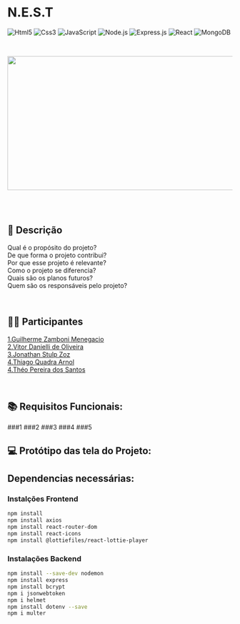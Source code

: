 # N.E.S.T
![Html5](https://img.shields.io/badge/HTML5-E34F26?style=for-the-badge&logo=html5&logoColor=white)
![Css3](https://img.shields.io/badge/CSS3-1572B6?style=for-the-badge&logo=css3&logoColor=white)
![JavaScript](https://img.shields.io/badge/JavaScript-F7DF1E?style=for-the-badge&logo=javascript&logoColor=black)
![Node.js](https://img.shields.io/badge/Node.js-43853D?style=for-the-badge&logo=node.js&logoColor=white)
![Express.js](https://img.shields.io/badge/Express.js-404D59?style=for-the-badge)
![React](https://img.shields.io/badge/React-20232A?style=for-the-badge&logo=react&logoColor=61DAFB)
![MongoDB](https://img.shields.io/badge/MongoDB-%234ea94b.svg?style=for-the-badge&logo=mongodb&logoColor=white)

<br/>
<p align="center">
  <img width="700" height="300" src="">
</p>

<br/>
<br/>

## 🧾 Descrição
Qual é o propósito do projeto?<br/>
De que forma o projeto contribui?<br/>
Por que esse projeto é relevante?<br/>
Como o projeto se diferencia?<br/>
Quais são os planos futuros?<br/>
Quem são os responsáveis pelo projeto?<br/>


<br/>


## 🤝🏻 Participantes
[1.Guilherme Zamboni Menegacio](  https://github.com/GuilhermeZamboni32) <br/>
[2.Vitor Danielli de Oliveira](  https://github.com/CafeinaC4) <br/>
[3.Jonathan Stulp Zoz](  https://github.com/Jow-Sky) <br/>
[4.Thiago Quadra Arnol](  https://github.com/thpixel-dev) <br/>
[4.Théo Pereira dos Santos](  https://github.com/theojouki) <br/>


<br/>


## 📚 Requisitos Funcionais:

###1
###2
###3
###4
###5

## 💻 Protótipo das tela do Projeto:

 

## Dependencias necessárias:

### Instalções Frontend
```bash
npm install
npm install axios
npm install react-router-dom
npm install react-icons
npm install @lottiefiles/react-lottie-player
```

### Instalações Backend

```Bash
npm install --save-dev nodemon
npm install express
npm install bcrypt
npm i jsonwebtoken
npm i helmet
npm install dotenv --save
npm i multer
```

<br/>

<br/>





